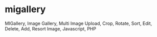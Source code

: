# migallery
MIGallery, Image Gallery, Multi Image Upload, Crop, Rotate, Sort, Edit, Delete, Add, Resort Image, Javascript, PHP
